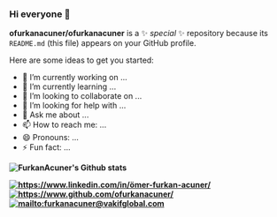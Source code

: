 ### Hi everyone 👋

**ofurkanacuner/ofurkanacuner** is a ✨ _special_ ✨ repository because its `README.md` (this file) appears on your GitHub profile.

Here are some ideas to get you started:

- 🔭 I’m currently working on ...
- 🌱 I’m currently learning ...
- 👯 I’m looking to collaborate on ...
- 🤔 I’m looking for help with ...
- 💬 Ask me about ...
- 📫 How to reach me: ...
- 😄 Pronouns: ...
- ⚡ Fun fact: ...


<b>    

![FurkanAcuner's Github stats](https://github-readme-stats.vercel.app/api?username=ofurkanacuner)

<a href="https://www.linkedin.com/in/ömer-furkan-acuner/" target="_blank">
    <img src="https://img.shields.io/badge/%20-linkedin-0072b1" alt="https://www.linkedin.com/in/ömer-furkan-acuner/">
</a>
    
<a href="https://www.github.com/ofurkanacuner/" target="_blank">
    <img src="https://img.shields.io/github/followers/ofurkanacuner?label=ofurkanacuner&style=social" alt="https://www.github.com/ofurkanacuner/">
</a>

<a href="mailto:furkanacuner@vakifglobal.com" target="_blank">
    <img src="https://img.shields.io/badge/%20-gmail-B23121" alt="mailto:furkanacuner@vakifglobal.com">
</a>
